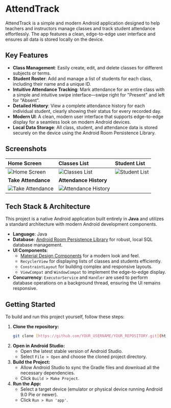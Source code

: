 # AttendTrack

AttendTrack is a simple and modern Android application designed to help teachers and instructors manage classes and track student attendance effortlessly. The app features a clean, edge-to-edge user interface and ensures all data is stored locally on the device.

## Key Features

* **Class Management**: Easily create, edit, and delete classes for different subjects or terms.
* **Student Roster**: Add and manage a list of students for each class, including their name and a unique ID.
* **Intuitive Attendance Tracking**: Mark attendance for an entire class with a simple and intuitive swipe interface—swipe right for "Present" and left for "Absent".
* **Detailed History**: View a complete attendance history for each individual student, clearly showing their status for every recorded day.
* **Modern UI**: A clean, modern user interface that supports edge-to-edge display for a seamless look on modern Android devices.
* **Local Data Storage**: All class, student, and attendance data is stored securely on the device using the Android Room Persistence Library.

## Screenshots

| Home Screen                                       | Classes List                                      | Student List                                      |
| :------------------------------------------------ | :------------------------------------------------ | :------------------------------------------------ |
| ![Home Screen](URL_TO_HOME_SCREEN_IMAGE)          | ![Classes List](URL_TO_CLASSES_LIST_IMAGE)        | ![Student List](URL_TO_STUDENT_LIST_IMAGE)        |
| **Take Attendance** | **Attendance History** |
| ![Take Attendance](URL_TO_TAKE_ATTENDANCE_IMAGE)  | ![Attendance History](URL_TO_ATTENDANCE_HISTORY_IMAGE)|

## Tech Stack & Architecture

This project is a native Android application built entirely in **Java** and utilizes a standard architecture with modern Android development components.

* **Language**: Java
* **Database**: [Android Room Persistence Library](https://developer.android.com/training/data-storage/room) for robust, local SQL database management.
* **UI Components**:
    * [Material Design Components](https://material.io/develop/android/docs/getting-started) for a modern look and feel.
    * `RecyclerView` for displaying lists of classes and students efficiently.
    * `ConstraintLayout` for building complex and responsive layouts.
    * `ViewCompat` and `WindowCompat` to implement the edge-to-edge display.
* **Concurrency**: `ExecutorService` and `Handler` are used to perform database operations on a background thread, ensuring the UI remains responsive.

## Getting Started

To build and run this project yourself, follow these steps:

1.  **Clone the repository:**
    ```sh
    git clone [https://github.com/YOUR_USERNAME/YOUR_REPOSITORY.git](https://github.com/YOUR_USERNAME/YOUR_REPOSITORY.git)
    ```
2.  **Open in Android Studio:**
    * Open the latest stable version of Android Studio.
    * Select `File > Open` and choose the cloned project directory.
3.  **Build the Project:**
    * Allow Android Studio to sync the Gradle files and download all the necessary dependencies.
    * Click `Build > Make Project`.
4.  **Run the App:**
    * Select a target device (emulator or physical device running Android 9.0 Pie or newer).
    * Click `Run > Run 'app'`.
